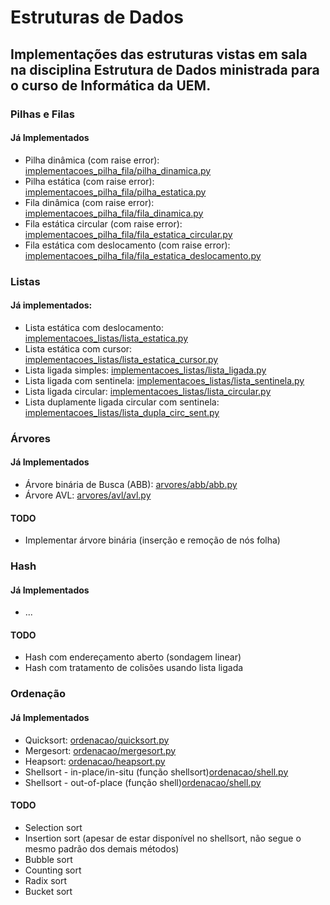 # Estruturas de Dados

## Implementações das estruturas vistas em sala na disciplina Estrutura de Dados ministrada para o curso de Informática da UEM.

### Pilhas e Filas

#### Já Implementados
 - Pilha dinâmica (com raise error): [implementacoes_pilha_fila/pilha_dinamica.py](implementacoes_pilha_fila/pilha_dinamica.py)
 - Pilha estática (com raise error): [implementacoes_pilha_fila/pilha_estatica.py](implementacoes_pilha_fila/pilha_estatica.py)
 - Fila dinâmica (com raise error): [implementacoes_pilha_fila/fila_dinamica.py](implementacoes_pilha_fila/fila_dinamica.py)
 - Fila estática circular (com raise error): [implementacoes_pilha_fila/fila_estatica_circular.py](implementacoes_pilha_fila/fila_estatica_circular.py)
 - Fila estática com deslocamento (com raise error): [implementacoes_pilha_fila/fila_estatica_deslocamento.py](implementacoes_pilha_fila/fila_estatica_deslocamento.py)


### Listas

#### Já implementados:
- Lista estática com deslocamento: [implementacoes_listas/lista_estatica.py](implementacoes_listas/lista_estatica.py)
- Lista estática com cursor: [implementacoes_listas/lista_estatica_cursor.py](implementacoes_listas/lista_estatica_cursor.py)
- Lista ligada simples: [implementacoes_listas/lista_ligada.py](implementacoes_listas/lista_ligada.py)
- Lista ligada com sentinela: [implementacoes_listas/lista_sentinela.py](implementacoes_listas/lista_sentinela.py)
- Lista ligada circular: [implementacoes_listas/lista_circular.py](implementacoes_listas/lista_circular.py)
- Lista duplamente ligada circular com sentinela: [implementacoes_listas/lista_dupla_circ_sent.py](implementacoes_listas/lista_dupla_circ_sent.py)

### Árvores

#### Já Implementados
 - Árvore binária de Busca (ABB): [arvores/abb/abb.py](arvores/abb/abb.py)
 - Árvore AVL: [arvores/avl/avl.py](arvores/avl/avl.py)

#### TODO
 - Implementar árvore binária (inserção e remoção de nós folha)

### Hash

#### Já Implementados
 - ...
 
#### TODO
 - Hash com endereçamento aberto (sondagem linear)
 - Hash com tratamento de colisões usando lista ligada

### Ordenação

#### Já Implementados
 - Quicksort: [ordenacao/quicksort.py](ordenacao/quicksort.py)
 - Mergesort: [ordenacao/mergesort.py](ordenacao/mergesort.py)
 - Heapsort: [ordenacao/heapsort.py](ordenacao/heapsort.py)
 - Shellsort - in-place/in-situ (função shellsort)[ordenacao/shell.py](ordenacao/shell.py)
 - Shellsort - out-of-place (função shell)[ordenacao/shell.py](ordenacao/shell.py)

#### TODO
 - Selection sort
 - Insertion sort (apesar de estar disponível no shellsort, não segue o mesmo padrão dos demais métodos)
 - Bubble sort
 - Counting sort
 - Radix sort
 - Bucket sort


